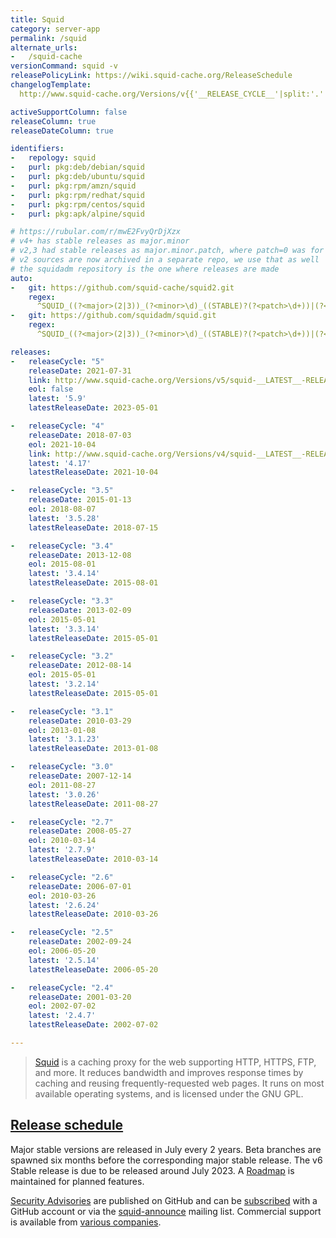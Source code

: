 ```yaml
---
title: Squid
category: server-app
permalink: /squid
alternate_urls:
-   /squid-cache
versionCommand: squid -v
releasePolicyLink: https://wiki.squid-cache.org/ReleaseSchedule
changelogTemplate:
  http://www.squid-cache.org/Versions/v{{'__RELEASE_CYCLE__'|split:'.'|first}}/__RELEASE_CYCLE__/

activeSupportColumn: false
releaseColumn: true
releaseDateColumn: true

identifiers:
-   repology: squid
-   purl: pkg:deb/debian/squid
-   purl: pkg:deb/ubuntu/squid
-   purl: pkg:rpm/amzn/squid
-   purl: pkg:rpm/redhat/squid
-   purl: pkg:rpm/centos/squid
-   purl: pkg:apk/alpine/squid

# https://rubular.com/r/mwE2FvyQrDjXzx
# v4+ has stable releases as major.minor
# v2,3 had stable releases as major.minor.patch, where patch=0 was for RC releases.
# v2 sources are now archived in a separate repo, we use that as well
# the squidadm repository is the one where releases are made
auto:
-   git: https://github.com/squid-cache/squid2.git
    regex:
      ^SQUID_((?<major>(2|3))_(?<minor>\d)_((STABLE)?(?<patch>\d+))|(?<major>[4-9])_(?<minor>\d+))$
-   git: https://github.com/squidadm/squid.git
    regex:
      ^SQUID_((?<major>(2|3))_(?<minor>\d)_((STABLE)?(?<patch>\d+))|(?<major>[4-9])_(?<minor>\d+))$

releases:
-   releaseCycle: "5"
    releaseDate: 2021-07-31
    link: http://www.squid-cache.org/Versions/v5/squid-__LATEST__-RELEASENOTES.html
    eol: false
    latest: '5.9'
    latestReleaseDate: 2023-05-01

-   releaseCycle: "4"
    releaseDate: 2018-07-03
    eol: 2021-10-04
    link: http://www.squid-cache.org/Versions/v4/squid-__LATEST__-RELEASENOTES.html
    latest: '4.17'
    latestReleaseDate: 2021-10-04

-   releaseCycle: "3.5"
    releaseDate: 2015-01-13
    eol: 2018-08-07
    latest: '3.5.28'
    latestReleaseDate: 2018-07-15

-   releaseCycle: "3.4"
    releaseDate: 2013-12-08
    eol: 2015-08-01
    latest: '3.4.14'
    latestReleaseDate: 2015-08-01

-   releaseCycle: "3.3"
    releaseDate: 2013-02-09
    eol: 2015-05-01
    latest: '3.3.14'
    latestReleaseDate: 2015-05-01

-   releaseCycle: "3.2"
    releaseDate: 2012-08-14
    eol: 2015-05-01
    latest: '3.2.14'
    latestReleaseDate: 2015-05-01

-   releaseCycle: "3.1"
    releaseDate: 2010-03-29
    eol: 2013-01-08
    latest: '3.1.23'
    latestReleaseDate: 2013-01-08

-   releaseCycle: "3.0"
    releaseDate: 2007-12-14
    eol: 2011-08-27
    latest: '3.0.26'
    latestReleaseDate: 2011-08-27

-   releaseCycle: "2.7"
    releaseDate: 2008-05-27
    eol: 2010-03-14
    latest: '2.7.9'
    latestReleaseDate: 2010-03-14

-   releaseCycle: "2.6"
    releaseDate: 2006-07-01
    eol: 2010-03-26
    latest: '2.6.24'
    latestReleaseDate: 2010-03-26

-   releaseCycle: "2.5"
    releaseDate: 2002-09-24
    eol: 2006-05-20
    latest: '2.5.14'
    latestReleaseDate: 2006-05-20

-   releaseCycle: "2.4"
    releaseDate: 2001-03-20
    eol: 2002-07-02
    latest: '2.4.7'
    latestReleaseDate: 2002-07-02

---
```


> [Squid](http://www.squid-cache.org/) is a caching proxy for the web supporting HTTP, HTTPS, FTP, and more. It reduces bandwidth and improves response times by caching and reusing frequently-requested web pages. It runs on most available operating systems, and is licensed under the GNU GPL.

## [Release schedule](https://wiki.squid-cache.org/ReleaseSchedule#future-release-schedule)

Major stable versions are released in July every 2 years. Beta branches are spawned six months before the corresponding major stable release. The v6 Stable release is due to be released around July 2023. A [Roadmap](https://wiki.squid-cache.org/RoadMap/) is maintained for planned features.

[Security Advisories](https://github.com/squid-cache/squid/security/advisories) are published on GitHub and can be [subscribed](https://docs.github.com/en/account-and-profile/managing-subscriptions-and-notifications-on-github/setting-up-notifications/configuring-notifications#configuring-your-watch-settings-for-an-individual-repository) with a GitHub account or via the [squid-announce](http://www.squid-cache.org/Support/mailing-lists.html#squid-announce) mailing list. Commercial support is available from [various companies](http://www.squid-cache.org/Support/services.html).
